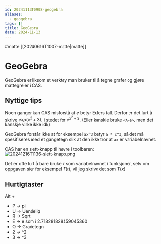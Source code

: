 ```yaml
---
id: 20241113T0908-geogebra
aliases:
  - geogebra
tags: []
title: GeoGebra
date: 2024-11-13
---
```


#matte [[20240616T1007-matte|matte]]

# GeoGebra

GeoGebra er liksom et verktøy man bruker til å tegne grafer og gjøre mattegreier i CAS.

## Nyttige tips

Noen ganger kan CAS misforstå at $e$ betyr Eulers tall. Derfor er det lurt å skrive $exp(x^{2}+3)$, i stedet for $e^{x^{2}+3}$. (Eller kanskje bruke `<A-e>`, men det kanskje virke ikke idk)

GeoGebra forstår ikke at for eksempel `ax^3` betyr `a * c^3`, så det må spesifiseres med et gangetegn slik at den ikke tror at `ax` er variabelnavnet.

CAS har en slett-knapp til høyre i toolbaren:
![20241216T1136-slett-knapp.png](Assets/20241216T1136-slett-knapp.png)

Det er ofte lurt å bare bruke $x$ som variabelnavnet i funksjoner, selv om oppgaven sier for eksempel $T \left( t \right)$, vil jeg skrive det som $T \left( x \right)$

## Hurtigtaster

Alt +

- P -> pi
- U -> Uendelig
- R -> Sqrt
- E -> e som i 2.718281828459045360
- O -> Gradetegn
- 2 -> ^2
- 3 -> ^3
